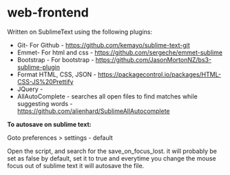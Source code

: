 # web-frontend

Written on SublimeText using the following plugins:

* Git- For Github - https://github.com/kemayo/sublime-text-git
* Emmet- For html and css - https://github.com/sergeche/emmet-sublime
* Bootstrap - For bootstrap - https://github.com/JasonMortonNZ/bs3-sublime-plugin
* Format HTML, CSS, JSON - https://packagecontrol.io/packages/HTML-CSS-JS%20Prettify
* JQuery - 
* AllAutoComplete - searches all open files to find matches while suggesting words - https://github.com/alienhard/SublimeAllAutocomplete


**To autosave on sublime text:**

Goto preferences > settings - default

Open the script, and search for the save_on_focus_lost. it will probably be set as false by default, set it to true and everytime you change the mouse focus out of sublime text it will autosave the file.
